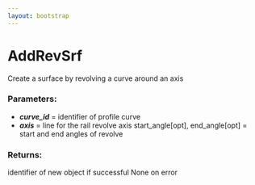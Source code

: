 ```yaml
---
layout: bootstrap
---
```


# AddRevSrf

Create a surface by revolving a curve around an axis
        

### Parameters:

- ***curve_id*** = identifier of profile curve
- ***axis*** = line for the rail revolve axis
start_angle[opt], end_angle[opt] = start and end angles of revolve
        

### Returns:


identifier of new object if successful
None on error
        
